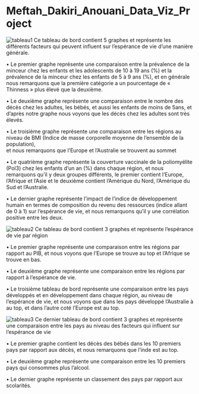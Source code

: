 # Meftah_Dakiri_Anouani_Data_Viz_Project


![tableau1](https://user-images.githubusercontent.com/65569792/109719177-90dc2200-7ba8-11eb-803e-fab45cdf3610.jpg)
 Ce tableau de bord contient 5 graphes et représente les différents facteurs qui peuvent influent sur l’espérance de vie d’une manière générale.

•	Le premier graphe représente une comparaison entre la prévalence de la minceur chez les enfants et les adolescents de 10 à 19 ans (%) et la prévalence de la minceur chez les enfants de 5 à 9 ans (%), et en générale nous remarquons que la première catégorie a un pourcentage de « Thinness » plus élevé que la deuxième.

•	Le deuxième graphe représente une comparaison entre le nombre des décès chez les adultes, les bébés, et aussi les enfants de moins de 5ans, et d’après notre graphe nous voyons que les décès chez les adultes sont très élevés.

•	Le troisième graphe représente une comparaison entre les régions au niveau de BMI (Indice de masse corporelle moyenne de l’ensemble de la population),  
et nous remarquons que l’Europe et l’Australie se trouvent au sommet    

•	Le quatrième graphe représente la couverture vaccinale de la poliomyélite (Pol3) chez les enfants d’un an (%) dans chaque région, et nous remarquons qu’il y deux groupes différents, le premier contient l’Europe, l’Afrique et l’Asie et le deuxième contient l’Amérique du Nord, l’Amérique du Sud et l’Australie.

•	Le dernier graphe représente l’impact de l’indice de développement humain en termes de composition du revenu des ressources (indice allant de 0 à 1) sur l’espérance de vie, et nous remarquons qu’il y une corrélation positive entre les deux.
 
 ![tableau2](https://user-images.githubusercontent.com/65569792/109719221-a0f40180-7ba8-11eb-99db-3a59fee753e1.jpg)
 Ce tableau de bord contient 3 graphes et représente l’espérance de vie par région

•	Le premier graphe représente une comparaison entre les régions par rapport au PIB, et nous voyons que l’Europe se trouve au top et l’Afrique se trouve en bas.

•	Le deuxième graphe représente une comparaison entre les régions par rapport à l’espérance de vie.

•	Le troisième tableau de bord représente une comparaison entre les pays développés et en développement dans chaque région, au niveau de l’espérance de vie, et nous voyons que dans les pays développé l’Australie à au top, et dans l’autre coté l’Europe est au top.
 
 ![tableau3](https://user-images.githubusercontent.com/65569792/109719302-c2ed8400-7ba8-11eb-93c9-986b9b8600ac.jpg)
 Ce dernier tableau de bord contient 3 graphes et représente une comparaison entre les pays au niveau des facteurs qui influent sur l’espérance de vie 

•	Le premier graphe contient les décès des bébés dans les 10 premiers pays par rapport aux décès, et nous remarquons que l’inde est au top.

•	Le deuxième graphe représente une comparaison entre les 10 premiers pays qui consommes plus l’alcool.

•	Le dernier graphe représente un classement des pays par rapport aux scolarités.
